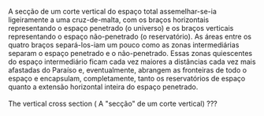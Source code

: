 ﻿A secção de um corte vertical do espaço total assemelhar-se-ia ligeiramente a uma cruz-de-malta, com os braços horizontais representando o espaço penetrado (o universo) e os braços verticais representando o espaço não-penetrado (o reservatório). As áreas entre os quatro braços separá-los-iam um pouco como as zonas intermediárias separam o espaço penetrado e o não-penetrado. Essas zonas quiescentes do espaço intermediário ficam cada vez maiores a distâncias cada vez mais afastadas do Paraíso e, eventualmente, abrangem as fronteiras de todo o espaço e encapsulam, completamente, tanto os reservatórios de espaço quanto a extensão horizontal inteira do espaço penetrado.<BR><BR>The vertical cross section ( A "secção" de um corte vertical) ???<BR><BR>